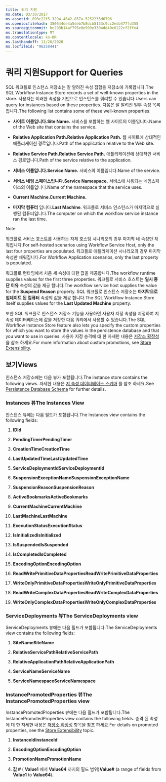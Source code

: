 ```yaml
---
title: 쿼리 지원
ms.date: 03/30/2017
ms.assetid: 093c22f5-3294-4642-857a-5252233d6796
ms.openlocfilehash: 350644de4a5deb7b8dcb5133c9cc2edb477fd355
ms.sourcegitcommit: bc293b14af795e0e999e3304dd40c0222cf2ffe4
ms.translationtype: MT
ms.contentlocale: ko-KR
ms.lasthandoff: 11/26/2020
ms.locfileid: "96258441"
---
```

# <a name="support-for-queries"></a><span data-ttu-id="142a8-102">쿼리 지원</span><span class="sxs-lookup"><span data-stu-id="142a8-102">Support for Queries</span></span>

<span data-ttu-id="142a8-103">SQL 워크플로 인스턴스 저장소는 잘 알려진 속성 집합을 저장소에 기록합니다.</span><span class="sxs-lookup"><span data-stu-id="142a8-103">The SQL Workflow Instance Store records a set of well-known properties in the store.</span></span> <span data-ttu-id="142a8-104">사용자는 이러한 속성을 기반으로 인스턴스를 쿼리할 수 있습니다.</span><span class="sxs-lookup"><span data-stu-id="142a8-104">Users can query for instances based on these properties.</span></span> <span data-ttu-id="142a8-105">다음은 잘 알려진 일부 속성 목록입니다.</span><span class="sxs-lookup"><span data-stu-id="142a8-105">The following list contains some of these well-known properties:</span></span>  
  
- <span data-ttu-id="142a8-106">**사이트 이름입니다.**</span><span class="sxs-lookup"><span data-stu-id="142a8-106">**Site Name.**</span></span> <span data-ttu-id="142a8-107">서비스를 포함하는 웹 사이트의 이름입니다.</span><span class="sxs-lookup"><span data-stu-id="142a8-107">Name of the Web site that contains the service.</span></span>  
  
- <span data-ttu-id="142a8-108">**Relative Application Path.**</span><span class="sxs-lookup"><span data-stu-id="142a8-108">**Relative Application Path.**</span></span> <span data-ttu-id="142a8-109">웹 사이트에 상대적인 애플리케이션 경로입니다.</span><span class="sxs-lookup"><span data-stu-id="142a8-109">Path of the application relative to the Web site.</span></span>  
  
- <span data-ttu-id="142a8-110">**Relative Service Path.**</span><span class="sxs-lookup"><span data-stu-id="142a8-110">**Relative Service Path.**</span></span> <span data-ttu-id="142a8-111">애플리케이션에 상대적인 서비스 경로입니다.</span><span class="sxs-lookup"><span data-stu-id="142a8-111">Path of the service relative to the application.</span></span>  
  
- <span data-ttu-id="142a8-112">**서비스 이름입니다.**</span><span class="sxs-lookup"><span data-stu-id="142a8-112">**Service Name.**</span></span> <span data-ttu-id="142a8-113">서비스의 이름입니다.</span><span class="sxs-lookup"><span data-stu-id="142a8-113">Name of the service.</span></span>  
  
- <span data-ttu-id="142a8-114">**서비스 네임 스페이스입니다.**</span><span class="sxs-lookup"><span data-stu-id="142a8-114">**Service Namespace.**</span></span> <span data-ttu-id="142a8-115">서비스에 사용되는 네임스페이스의 이름입니다.</span><span class="sxs-lookup"><span data-stu-id="142a8-115">Name of the namespace that the service uses.</span></span>  
  
- <span data-ttu-id="142a8-116">**Current Machine.**</span><span class="sxs-lookup"><span data-stu-id="142a8-116">**Current Machine.**</span></span>  
  
- <span data-ttu-id="142a8-117">**마지막 컴퓨터** 입니다.</span><span class="sxs-lookup"><span data-stu-id="142a8-117">**Last Machine**.</span></span> <span data-ttu-id="142a8-118">워크플로 서비스 인스턴스가 마지막으로 실행된 컴퓨터입니다.</span><span class="sxs-lookup"><span data-stu-id="142a8-118">The computer on which the workflow service instance ran the last time.</span></span>  
  
> [!NOTE]
> <span data-ttu-id="142a8-119">워크플로 서비스 호스트를 사용하는 자체 호스팅 시나리오의 경우 마지막 네 속성만 채워집니다.</span><span class="sxs-lookup"><span data-stu-id="142a8-119">For self-hosted scenarios using Workflow Service Host, only the last four properties are populated.</span></span> <span data-ttu-id="142a8-120">워크플로 애플리케이션 시나리오의 경우 마지막 속성만 채워집니다.</span><span class="sxs-lookup"><span data-stu-id="142a8-120">For Workflow Application scenarios, only the last property is populated.</span></span>  
  
 <span data-ttu-id="142a8-121">워크플로 런타임에서 처음 세 속성에 대한 값을 제공합니다.</span><span class="sxs-lookup"><span data-stu-id="142a8-121">The workflow runtime supplies values for the first three properties.</span></span> <span data-ttu-id="142a8-122">워크플로 서비스 호스트는 **일시 중단 이유** 속성의 값을 제공 합니다.</span><span class="sxs-lookup"><span data-stu-id="142a8-122">The workflow service host supplies the value for the **Suspend Reason** property.</span></span> <span data-ttu-id="142a8-123">SQL 워크플로 인스턴스 저장소는 **마지막으로 업데이트 된 컴퓨터** 속성의 값을 제공 합니다.</span><span class="sxs-lookup"><span data-stu-id="142a8-123">The SQL Workflow Instance Store itself supplies values for the **Last Updated Machine** property.</span></span>  
  
 <span data-ttu-id="142a8-124">또한 SQL 워크플로 인스턴스 저장소 기능을 사용하면 사용자 지정 속성을 지정하여 지속성 데이터베이스에 값을 저장한 다음 쿼리에서 사용할 수 있습니다.</span><span class="sxs-lookup"><span data-stu-id="142a8-124">The SQL Workflow Instance Store feature also lets you specify the custom properties for which you want to store the values in the persistence database and that you want to use in queries.</span></span> <span data-ttu-id="142a8-125">사용자 지정 승격에 대 한 자세한 내용은 [저장소 확장성](store-extensibility.md)을 참조 하세요.</span><span class="sxs-lookup"><span data-stu-id="142a8-125">For more information about custom promotions, see [Store Extensibility](store-extensibility.md).</span></span>  
  
## <a name="views"></a><span data-ttu-id="142a8-126">보기</span><span class="sxs-lookup"><span data-stu-id="142a8-126">Views</span></span>  

 <span data-ttu-id="142a8-127">인스턴스 저장소에는 다음 뷰가 포함됩니다.</span><span class="sxs-lookup"><span data-stu-id="142a8-127">The instance store contains the following views.</span></span> <span data-ttu-id="142a8-128">자세한 내용은 [지 속성 데이터베이스 스키마](persistence-database-schema.md) 를 참조 하세요.</span><span class="sxs-lookup"><span data-stu-id="142a8-128">See [Persistence Database Schema](persistence-database-schema.md) for further details.</span></span>  
  
### <a name="the-instances-view"></a><span data-ttu-id="142a8-129">Instances 뷰</span><span class="sxs-lookup"><span data-stu-id="142a8-129">The Instances View</span></span>  

 <span data-ttu-id="142a8-130">인스턴스 뷰에는 다음 필드가 포함됩니다.</span><span class="sxs-lookup"><span data-stu-id="142a8-130">The Instances view contains the following fields:</span></span>  
  
1. <span data-ttu-id="142a8-131">**ID**</span><span class="sxs-lookup"><span data-stu-id="142a8-131">**Id**</span></span>  
  
2. <span data-ttu-id="142a8-132">**PendingTimer**</span><span class="sxs-lookup"><span data-stu-id="142a8-132">**PendingTimer**</span></span>  
  
3. <span data-ttu-id="142a8-133">**CreationTime**</span><span class="sxs-lookup"><span data-stu-id="142a8-133">**CreationTime**</span></span>  
  
4. <span data-ttu-id="142a8-134">**LastUpdatedTime**</span><span class="sxs-lookup"><span data-stu-id="142a8-134">**LastUpdatedTime**</span></span>  
  
5. <span data-ttu-id="142a8-135">**ServiceDeploymentId**</span><span class="sxs-lookup"><span data-stu-id="142a8-135">**ServiceDeploymentId**</span></span>  
  
6. <span data-ttu-id="142a8-136">**SuspensionExceptionName**</span><span class="sxs-lookup"><span data-stu-id="142a8-136">**SuspensionExceptionName**</span></span>  
  
7. <span data-ttu-id="142a8-137">**SuspensionReason**</span><span class="sxs-lookup"><span data-stu-id="142a8-137">**SuspensionReason**</span></span>  
  
8. <span data-ttu-id="142a8-138">**ActiveBookmarks**</span><span class="sxs-lookup"><span data-stu-id="142a8-138">**ActiveBookmarks**</span></span>  
  
9. <span data-ttu-id="142a8-139">**CurrentMachine**</span><span class="sxs-lookup"><span data-stu-id="142a8-139">**CurrentMachine**</span></span>  
  
10. <span data-ttu-id="142a8-140">**LastMachine**</span><span class="sxs-lookup"><span data-stu-id="142a8-140">**LastMachine**</span></span>  
  
11. <span data-ttu-id="142a8-141">**ExecutionStatus**</span><span class="sxs-lookup"><span data-stu-id="142a8-141">**ExecutionStatus**</span></span>  
  
12. <span data-ttu-id="142a8-142">**IsInitialized**</span><span class="sxs-lookup"><span data-stu-id="142a8-142">**IsInitialized**</span></span>  
  
13. <span data-ttu-id="142a8-143">**IsSuspended**</span><span class="sxs-lookup"><span data-stu-id="142a8-143">**IsSuspended**</span></span>  
  
14. <span data-ttu-id="142a8-144">**IsCompleted**</span><span class="sxs-lookup"><span data-stu-id="142a8-144">**IsCompleted**</span></span>  
  
15. <span data-ttu-id="142a8-145">**EncodingOption**</span><span class="sxs-lookup"><span data-stu-id="142a8-145">**EncodingOption**</span></span>  
  
16. <span data-ttu-id="142a8-146">**ReadWritePrimitiveDataProperties**</span><span class="sxs-lookup"><span data-stu-id="142a8-146">**ReadWritePrimitiveDataProperties**</span></span>  
  
17. <span data-ttu-id="142a8-147">**WriteOnlyPrimitiveDataProperties**</span><span class="sxs-lookup"><span data-stu-id="142a8-147">**WriteOnlyPrimitiveDataProperties**</span></span>  
  
18. <span data-ttu-id="142a8-148">**ReadWriteComplexDataProperties**</span><span class="sxs-lookup"><span data-stu-id="142a8-148">**ReadWriteComplexDataProperties**</span></span>  
  
19. <span data-ttu-id="142a8-149">**WriteOnlyComplexDataProperties**</span><span class="sxs-lookup"><span data-stu-id="142a8-149">**WriteOnlyComplexDataProperties**</span></span>  
  
### <a name="the-servicedeployments-view"></a><span data-ttu-id="142a8-150">ServiceDeployments 뷰</span><span class="sxs-lookup"><span data-stu-id="142a8-150">The ServiceDeployments view</span></span>  

 <span data-ttu-id="142a8-151">ServiceDeployments 뷰에는 다음 필드가 포함됩니다.</span><span class="sxs-lookup"><span data-stu-id="142a8-151">The ServiceDeployments view contains the following fields:</span></span>  
  
1. <span data-ttu-id="142a8-152">**SiteName**</span><span class="sxs-lookup"><span data-stu-id="142a8-152">**SiteName**</span></span>  
  
2. <span data-ttu-id="142a8-153">**RelativeServicePath**</span><span class="sxs-lookup"><span data-stu-id="142a8-153">**RelativeServicePath**</span></span>  
  
3. <span data-ttu-id="142a8-154">**RelativeApplicationPath**</span><span class="sxs-lookup"><span data-stu-id="142a8-154">**RelativeApplicationPath**</span></span>  
  
4. <span data-ttu-id="142a8-155">**ServiceName**</span><span class="sxs-lookup"><span data-stu-id="142a8-155">**ServiceName**</span></span>  
  
5. <span data-ttu-id="142a8-156">**ServiceNamespace**</span><span class="sxs-lookup"><span data-stu-id="142a8-156">**ServiceNamespace**</span></span>  
  
### <a name="the-instancepromotedproperties-view"></a><span data-ttu-id="142a8-157">InstancePromotedProperties 뷰</span><span class="sxs-lookup"><span data-stu-id="142a8-157">The InstancePromotedProperties view</span></span>  

 <span data-ttu-id="142a8-158">InstancePromotedProperties 뷰에는 다음 필드가 포함됩니다.</span><span class="sxs-lookup"><span data-stu-id="142a8-158">The InstancePromotedProperties view contains the following fields.</span></span> <span data-ttu-id="142a8-159">승격 된 속성에 대 한 자세한 내용은 [저장소 확장성](store-extensibility.md) 항목을 참조 하세요.</span><span class="sxs-lookup"><span data-stu-id="142a8-159">For details on promoted properties, see the [Store Extensibility](store-extensibility.md) topic.</span></span>  
  
1. <span data-ttu-id="142a8-160">**InstanceId**</span><span class="sxs-lookup"><span data-stu-id="142a8-160">**InstanceId**</span></span>  
  
2. <span data-ttu-id="142a8-161">**EncodingOption**</span><span class="sxs-lookup"><span data-stu-id="142a8-161">**EncodingOption**</span></span>  
  
3. <span data-ttu-id="142a8-162">**PromotionName**</span><span class="sxs-lookup"><span data-stu-id="142a8-162">**PromotionName**</span></span>  
  
4. <span data-ttu-id="142a8-163">**값 #** ( **Value1** 에서 **Value64** 까지의 필드 범위)</span><span class="sxs-lookup"><span data-stu-id="142a8-163">**Value#** (a range of fields from **Value1** to **Value64**).</span></span>
